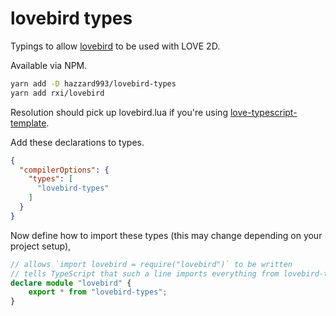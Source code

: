 # lovebird types

Typings to allow [lovebird](https://github.com/rxi/lovebird) to be used with LOVE 2D.

Available via NPM.

```bash
yarn add -D hazzard993/lovebird-types
yarn add rxi/lovebird
```

Resolution should pick up lovebird.lua if you're using [love-typescript-template](https://github.com/hazzard993/love-typescript-template).

Add these declarations to types.

```json
{
  "compilerOptions": {
    "types": [
      "lovebird-types"
    ]
  }
}
```

Now define how to import these types (this may change depending on your project setup),

```ts
// allows `import lovebird = require("lovebird")` to be written
// tells TypeScript that such a line imports everything from lovebird-types
declare module "lovebird" {
    export * from "lovebird-types";
}
```